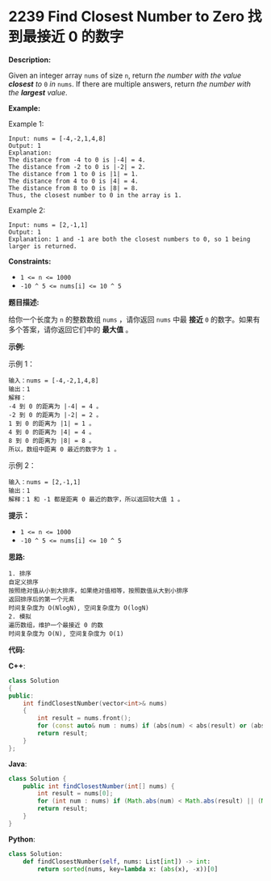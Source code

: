 # 2239 Find Closest Number to Zero 找到最接近 0 的数字

__Description:__

Given an integer array `nums` of size `n`, return _the number with the value __closest__ to_ `0` _in_ `nums`. If there are multiple answers, return _the number with the __largest__ value_.

__Example:__

Example 1:

```text
Input: nums = [-4,-2,1,4,8]
Output: 1
Explanation:
The distance from -4 to 0 is |-4| = 4.
The distance from -2 to 0 is |-2| = 2.
The distance from 1 to 0 is |1| = 1.
The distance from 4 to 0 is |4| = 4.
The distance from 8 to 0 is |8| = 8.
Thus, the closest number to 0 in the array is 1.
```

Example 2:

```text
Input: nums = [2,-1,1]
Output: 1
Explanation: 1 and -1 are both the closest numbers to 0, so 1 being larger is returned.
```

__Constraints:__

- `1 <= n <= 1000`
- `-10 ^ 5 <= nums[i] <= 10 ^ 5`

__题目描述:__

给你一个长度为 `n` 的整数数组 `nums` ，请你返回 `nums` 中最 __接近__ `0` 的数字。如果有多个答案，请你返回它们中的 __最大值__ 。

__示例:__

示例 1：

```text
输入：nums = [-4,-2,1,4,8]
输出：1
解释：
-4 到 0 的距离为 |-4| = 4 。
-2 到 0 的距离为 |-2| = 2 。
1 到 0 的距离为 |1| = 1 。
4 到 0 的距离为 |4| = 4 。
8 到 0 的距离为 |8| = 8 。
所以，数组中距离 0 最近的数字为 1 。
```

示例 2：

```text
输入：nums = [2,-1,1]
输出：1
解释：1 和 -1 都是距离 0 最近的数字，所以返回较大值 1 。
```

__提示：__

- `1 <= n <= 1000`
- `-10 ^ 5 <= nums[i] <= 10 ^ 5`

__思路:__

```text
1. 排序
自定义排序
按照绝对值从小到大排序，如果绝对值相等，按照数值从大到小排序
返回排序后的第一个元素
时间复杂度为 O(NlogN), 空间复杂度为 O(logN)
2. 模拟
遍历数组，维护一个最接近 0 的数
时间复杂度为 O(N), 空间复杂度为 O(1)
```

__代码:__

__C++__:

```C++
class Solution 
{
public:
    int findClosestNumber(vector<int>& nums) 
    {
        int result = nums.front();
        for (const auto& num : nums) if (abs(num) < abs(result) or (abs(num) == abs(result) and num > result)) result = num;
        return result;
    }
};
```

__Java__:

```Java
class Solution {
    public int findClosestNumber(int[] nums) {
        int result = nums[0];
        for (int num : nums) if (Math.abs(num) < Math.abs(result) || (Math.abs(num) == Math.abs(result) && num > result)) result = num;
        return result;
    }
}
```

__Python__:

```Python
class Solution:
    def findClosestNumber(self, nums: List[int]) -> int:
        return sorted(nums, key=lambda x: (abs(x), -x))[0]
```
